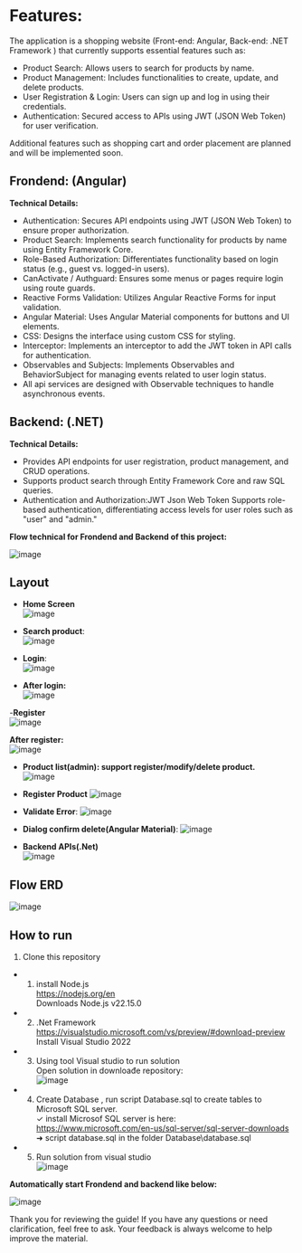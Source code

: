 # Features:

The application is a shopping website (Front-end: Angular, Back-end: .NET Framework ) that currently supports essential features such as: 
- Product Search: Allows users to search for products by name. 
- Product Management: Includes functionalities to create, update, and delete products. 
- User Registration & Login: Users can sign up and log in using their credentials. 
- Authentication: Secured access to APIs using JWT (JSON Web Token) for user verification. 

Additional features such as shopping cart and order placement are planned and will be implemented soon. 

## Frondend: (Angular)
**Technical Details:**

- Authentication: Secures API endpoints using JWT (JSON Web Token) to ensure proper authorization.  
- Product Search: Implements search functionality for products by name using Entity Framework Core.  
- Role-Based Authorization: Differentiates functionality based on login status (e.g., guest vs. logged-in users). 
- CanActivate / Authguard: Ensures some menus or pages require login using route guards. 
- Reactive Forms Validation: Utilizes Angular Reactive Forms for input validation. 
- Angular Material: Uses Angular Material components for buttons and UI elements.  
- CSS: Designs the interface using custom CSS for styling. 
- Interceptor: Implements an interceptor to add the JWT token in API calls for authentication. 
- Observables and Subjects: Implements Observables and BehaviorSubject for managing events related to user login status. 
- All api services are designed with Observable techniques to handle asynchronous events. 

## Backend: (.NET)  
**Technical Details:**

- Provides API endpoints for user registration, product management, and CRUD operations. 
- Supports product search through Entity Framework Core and raw SQL queries. 
- Authentication and Authorization:JWT Json Web Token
Supports role-based authentication, differentiating access levels for user roles such as "user" and "admin."

**Flow technical for Frondend and Backend of this project:**  

![image](https://github.com/user-attachments/assets/d200fc2b-804b-4a62-bcca-e6c1b41b726d)


## Layout  
- **Home Screen**   
![image](https://github.com/user-attachments/assets/978b3177-e8e6-4123-a4b1-128eb1c26dde)  

- **Search product**:  
![image](https://github.com/user-attachments/assets/2191dbcd-4e00-4ebd-b689-0e5333e1f183)  

- **Login**:  
![image](https://github.com/user-attachments/assets/7f389665-67b4-427b-a6cf-eaf4674cf6de)


- **After login:**   
![image](https://github.com/user-attachments/assets/591bc33b-5cd8-4ae9-b385-e274b04d86c9)  

-**Register**  
![image](https://github.com/user-attachments/assets/88e49ae9-1f15-4c91-b956-46ca2cbcc5f3)  

**After register:**  
![image](https://github.com/user-attachments/assets/b51015ca-e257-4477-a39d-580f5c335ad2)  

- **Product list(admin): support register/modify/delete product.**  
![image](https://github.com/user-attachments/assets/e93badbc-e41b-4687-a8a3-f92d9d76e9c9)  

- **Register Product** 
![image](https://github.com/user-attachments/assets/741e1e02-6685-4f24-bd22-7efe7e9c81a4)  

- **Validate Error**:
![image](https://github.com/user-attachments/assets/43867fe5-2029-42af-80fd-99f909392850)

- **Dialog confirm delete(Angular Material)**: 
![image](https://github.com/user-attachments/assets/729339aa-6109-4cb6-a65d-7632ec4d3a74)  

- **Backend APIs(.Net)**  
![image](https://github.com/user-attachments/assets/a19a8dcc-4354-4193-bfa6-2bf1d7df4603)


## Flow ERD  

![image](https://github.com/user-attachments/assets/833976b3-43d0-45c1-9b6d-d6ab4a4ff5ca)

## How to run  

1. Clone this repository  
- 1. install Node.js  
https://nodejs.org/en  
Downloads Node.js v22.15.0  

- 2. .Net Framework  
https://visualstudio.microsoft.com/vs/preview/#download-preview  
Install Visual Studio 2022  
- 3. Using tool Visual studio to run solution   
Open solution in downloađe repository:  
![image](https://github.com/user-attachments/assets/6eef3fb5-bcc8-4efc-bc05-e9940aaf3052)  

- 4. Create Database , run script Database.sql to create tables to Microsoft SQL server.  
✓ install Microsof SQL server is here: https://www.microsoft.com/en-us/sql-server/sql-server-downloads  
➜ script database.sql in the folder Database\database.sql  
 
- 5. Run solution from visual studio  
![image](https://github.com/user-attachments/assets/ed0d3bb0-48ab-4ba4-8ff9-39be93988d8d)  

**Automatically start Frondend and backend like below:**  

![image](https://github.com/user-attachments/assets/66b1c1c1-2145-4fe7-9b82-e59a7fd93f03)  

Thank you for reviewing the guide! If you have any questions or need clarification, feel free to ask. Your feedback is always welcome to help improve the material.
